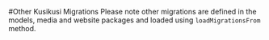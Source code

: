 #Other Kusikusi Migrations
Please note other migrations are defined in the models, media and website packages and loaded using `loadMigrationsFrom` method.
